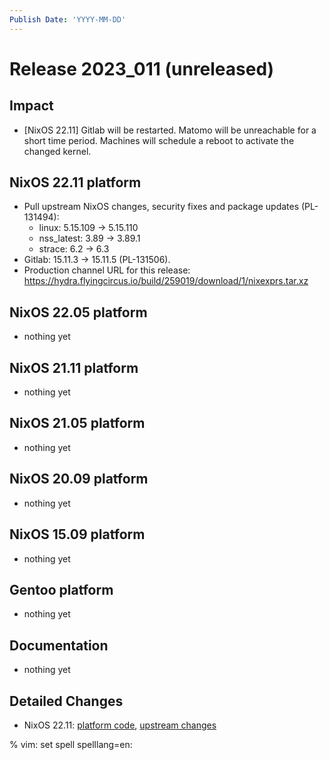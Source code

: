 ```yaml
---
Publish Date: 'YYYY-MM-DD'
---
```


# Release 2023_011 (unreleased)

## Impact

- \[NixOS 22.11\] Gitlab will be restarted. Matomo will be unreachable for a
   short time period. Machines will schedule a reboot to activate the changed
   kernel.


## NixOS 22.11 platform

- Pull upstream NixOS changes, security fixes and package updates (PL-131494):
  - linux: 5.15.109 -> 5.15.110
  - nss_latest: 3.89 -> 3.89.1
  - strace: 6.2 -> 6.3
- Gitlab: 15.11.3 -> 15.11.5 (PL-131506).
- Production channel URL for this release: https://hydra.flyingcircus.io/build/259019/download/1/nixexprs.tar.xz

## NixOS 22.05 platform

- nothing yet

## NixOS 21.11 platform

- nothing yet

## NixOS 21.05 platform

- nothing yet

## NixOS 20.09 platform

- nothing yet

## NixOS 15.09 platform

- nothing yet

## Gentoo platform

- nothing yet

## Documentation

- nothing yet

## Detailed Changes

- NixOS 22.11: [platform code](https://github.com/flyingcircusio/fc-nixos/compare/fc/r2023_010/22.11...3632f5af4ec3ea750aa5d131d2fa785bdcc4e30f),
  [upstream changes](https://github.com/flyingcircusio/nixpkgs/compare/63572e7d205027d8ae4bed36f1d5b166ae620d14...9f0a9846e566b5f260160b4de6500d677837d903)

% vim: set spell spelllang=en:
